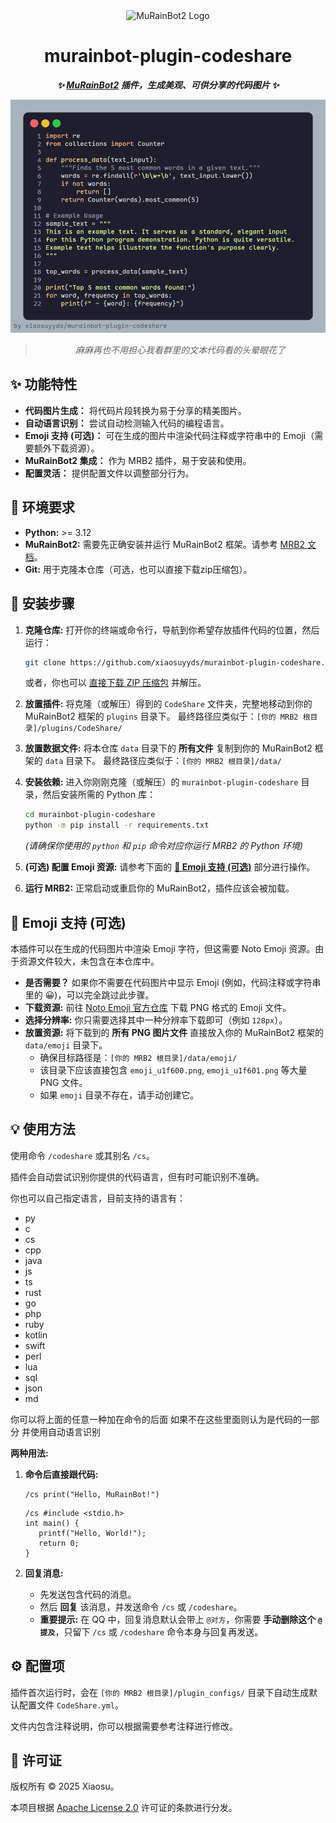 <div align="center">

<a href="https://github.com/MuRainBot/MuRainBot2" style="text-decoration:none" >
    <img src="https://mrb2.xiaosu.icu/icon.webp" width="200px" height="200px" alt="MuRainBot2 Logo">
</a>

# murainbot-plugin-codeshare

***✨ [MuRainBot2](https://github.com/MuRainBot/MuRainBot2) 插件，生成美观、可供分享的代码图片 ✨***

![示例图片](example.png)

> *麻麻再也不用担心我看群里的文本代码看的头晕眼花了*

</div>

## ✨ 功能特性

*   **代码图片生成：** 将代码片段转换为易于分享的精美图片。
*   **自动语言识别：** 尝试自动检测输入代码的编程语言。
*   **Emoji 支持 (可选)：** 可在生成的图片中渲染代码注释或字符串中的 Emoji（需要额外下载资源）。
*   **MuRainBot2 集成：** 作为 MRB2 插件，易于安装和使用。
*   **配置灵活：** 提供配置文件以调整部分行为。

## 🔧 环境要求

*   **Python:** >= 3.12
*   **MuRainBot2:** 需要先正确安装并运行 MuRainBot2 框架。请参考 [MRB2 文档](https://mrb2.xiaosu.icu/start/getting-started)。
*   **Git:** 用于克隆本仓库（可选，也可以直接下载zip压缩包）。

## 🚀 安装步骤

1.  **克隆仓库:**
    打开你的终端或命令行，导航到你希望存放插件代码的位置，然后运行：
    ```bash
    git clone https://github.com/xiaosuyyds/murainbot-plugin-codeshare.git
    ```
    或者，你也可以 [直接下载 ZIP 压缩包](https://github.com/xiaosuyyds/murainbot-plugin-codeshare/archive/refs/heads/master.zip) 并解压。

2.  **放置插件:**
    将克隆（或解压）得到的 `CodeShare` 文件夹，完整地移动到你的 MuRainBot2 框架的 `plugins` 目录下。
    最终路径应类似于：`[你的 MRB2 根目录]/plugins/CodeShare/`

3.  **放置数据文件:**
    将本仓库 `data` 目录下的 **所有文件** 复制到你的 MuRainBot2 框架的 `data` 目录下。
    最终路径应类似于：`[你的 MRB2 根目录]/data/`

4.  **安装依赖:**
    进入你刚刚克隆（或解压）的 `murainbot-plugin-codeshare` 目录，然后安装所需的 Python 库：
    ```bash
    cd murainbot-plugin-codeshare
    python -m pip install -r requirements.txt
    ```
    *(请确保你使用的 `python` 和 `pip` 命令对应你运行 MRB2 的 Python 环境)*

5.  **(可选) 配置 Emoji 资源:**
    请参考下面的 **[🤔 Emoji 支持 (可选)](#-emoji-支持-可选)** 部分进行操作。

6.  **运行 MRB2:**
    正常启动或重启你的 MuRainBot2，插件应该会被加载。

## 🤔 Emoji 支持 (可选)

本插件可以在生成的代码图片中渲染 Emoji 字符，但这需要 Noto Emoji 资源。由于资源文件较大，未包含在本仓库中。

*   **是否需要？** 如果你不需要在代码图片中显示 Emoji (例如，代码注释或字符串里的 😀)，可以完全跳过此步骤。
*   **下载资源:** 前往 [Noto Emoji 官方仓库](https://github.com/googlefonts/noto-emoji/tree/main/png) 下载 PNG 格式的 Emoji 文件。
*   **选择分辨率:** 你只需要选择其中一种分辨率下载即可（例如 `128px`）。
*   **放置资源:** 将下载到的 **所有 PNG 图片文件** 直接放入你的 MuRainBot2 框架的 `data/emoji` 目录下。
    *   确保目标路径是：`[你的 MRB2 根目录]/data/emoji/`
    *   该目录下应该直接包含 `emoji_u1f600.png`, `emoji_u1f601.png` 等大量 PNG 文件。
    *   如果 `emoji` 目录不存在，请手动创建它。

## 💡 使用方法

使用命令 `/codeshare` 或其别名 `/cs`。

插件会自动尝试识别你提供的代码语言，但有时可能识别不准确。

你也可以自己指定语言，目前支持的语言有：
 - py
 - c
 - cs
 - cpp
 - java
 - js
 - ts
 - rust
 - go
 - php
 - ruby
 - kotlin
 - swift
 - perl
 - lua
 - sql
 - json
 - md

你可以将上面的任意一种加在命令的后面 如果不在这些里面则认为是代码的一部分
并使用自动语言识别

**两种用法:**

1.  **命令后直接跟代码:**
    ```
    /cs print("Hello, MuRainBot!")
    ```
    ```
    /cs #include <stdio.h>
    int main() {
       printf("Hello, World!");
       return 0;
    }
    ```

2.  **回复消息:**
    *   先发送包含代码的消息。
    *   然后 **回复** 该消息，并发送命令 `/cs` 或 `/codeshare`。
    *   **重要提示:** 在 QQ 中，回复消息默认会带上 `@对方`，你需要 **手动删除这个 `@提及`**，只留下 `/cs` 或 `/codeshare` 命令本身与回复再发送。

## ⚙️ 配置项

插件首次运行时，会在 `[你的 MRB2 根目录]/plugin_configs/` 目录下自动生成默认配置文件 `CodeShare.yml`。

文件内包含注释说明，你可以根据需要参考注释进行修改。

## 📜 许可证

版权所有 © 2025 Xiaosu。

本项目根据 [Apache License 2.0](https://github.com/xiaosuyyds/murainbot-plugin-codeshare/blob/master/LICENSE) 许可证的条款进行分发。

